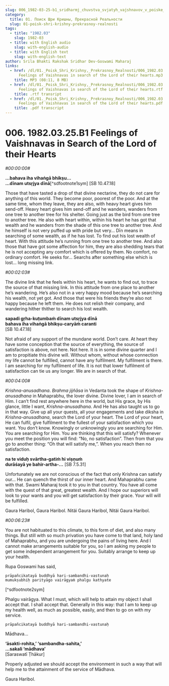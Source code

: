 ```yaml
---
slug: 006_1982-03-25-b1_sridharmj_chuvstva_svjatyh_vajshnavov_v_poiske_shri_krishny
category:
  title: 01. Поиск Шри Кришны, Прекрасной Реальности
  slug: 01-poisk-shri-krishny-prekrasnoy-realnosti
tags:
  - title: "1982.03"
    slug: 1982-03
  - title: with English audio
    slug: with-english-audio
  - title: with English text
    slug: with-english-text
author: Srila Bhakti Rakshak Sridhar Dev-Goswami Maharaj
links:
  - href: /dl/01._Poisk_Shri_Krishny,_Prekrasnoy_Realnosti/006_1982.03.25.B1
      Feelings of Vaishnavas in search of the Lord of their hearts.mp3
    title: MP3 (08:11, 8 MB)
  - href: /dl/01._Poisk_Shri_Krishny,_Prekrasnoy_Realnosti/006_1982.03.25.B1
      Feelings of Vaishnavas in search of the Lord of their hearts.rtf
    title: .rtf transript
  - href: /dl/01._Poisk_Shri_Krishny,_Prekrasnoy_Realnosti/006_1982.03.25.B1
      Feelings of Vaishnavas in search of the Lord of their hearts.pdf
    title: .pdf transcript
---
```


# 006. 1982.03.25.B1 Feelings of Vaishnavas in Search of the Lord of their Hearts

*#00:00:00#*

**…bahava iha vihaṅgā bhikṣu…**\
**…dīnam utsṛjya dīnā**[^sdfootnote1sym] [SB 10.47.18]

Those that have tasted a drop of that divine nectarine, they do not care for anything of this world. They become poor, poorest of the poor. And at the same time, whom they leave, they are also, with heavy heart gives him send-off. Heavy heart gives him send-off and he wanders, wanders from one tree to another tree for his shelter. Going just as the bird from one tree to another tree. He also with heart within, within his heart he has got that wealth and he wanders from the shade of this one tree to another tree. And he himself is not very puffed up with pride but very… Dīn means in searching of some wealth, as if he has lost. To find out his lost wealth of heart. With this attitude he’s running from one tree to another tree. And also those that have got some affection for him, they are also shedding tears that he is not accepting any comfort which is offered by them. No comfort, no ordinary comfort. He seeks for… Searchs after something else which is lost… long missing link.

*#00:02:03#*

The divine link that he feels within his heart, he wants to find out, to trace the source of that missing link. In this attitude from one place to another he’s wandering. He’s also not in a very happy mood because he’s searching his wealth, not yet got. And those that were his friends they’re also not happy because he left them. He does not relish their company, and wandering hither thither to search his lost wealth.

**sapadi gṛha-kuṭumbaṁ dīnam utsṛjya dīnā**\
**bahava iha vihaṅgā bhikṣu-caryāṁ caranti**\
[SB 10.47.18]

Not afraid of any support of the mundane world. Don’t care. At heart they have some conception that the source of everything, the source of satisfaction is above, not here. Not here. It is in some divine quarter and I am to propitiate this divine will. Without whom, without whose connection my life cannot be fulfilled, cannot have any fulfilment. My fulfilment is there. I am searching for my fulfilment of life. It is not that lower fulfilment of satisfaction can tie us any longer. We are in search of that.

*#00:04:00#*

*Krishna-anusadhana*. *Brahma jijñāsa* in Vedanta took the shape of *Krishna-anusadhana* in Mahaprabhu, the lover divine. Divine lover, I am in search of Him. I can’t find rest anywhere here in the world, but His grace, by His glance, little I want, *Krishna-anusadhana*. And He has also taught us to go in that way. Give up all your quests, all your engagements and take diksha in *Krishna-anusadhana*, search the Lord of your heart. The Lord of your heart, He can fulfil, give fulfilment to the fullest of your satisfaction which you want. You don’t know. Knowingly or unknowingly you are searching for Him. You are searching for Him. You are thinking that this will satisfy? Whenever you meet the position you will find: “No, no satisfaction”. Then from that you go to another thing: “Oh that will satisfy me,”. When you reach then no satisfaction.

**na te viduḥ svārtha-gatiṁ hi viṣṇuṁ**\
**durāśayā ye bahir-artha-…** [SB 7.5.31]

Unfortunately we are not conscious of the fact that only Krishna can satisfy our… He can quench the thirst of our inner heart. And Mahaprabhu came with that. Swami Maharaj took it to you in that country. You have all come with the quest of that great, greatest wealth. And I hope our superiors will look to your wants and you will get satisfaction by their grace. Your will will be fulfilled.

Gaura Haribol, Gaura Haribol. Nitäi Gaura Haribol, Nitäi Gaura Haribol.

*#00:06:23#*

You are not habituated to this climate, to this form of diet, and also many things. But still with so much privation you have come to that land, holy land of Mahaprabhu, and you are undergoing the pains of living here. And I cannot make arrangements suitable for you, so I am asking my people to get some independent arrangement for you. Suitably arrange to keep up your health.

Rupa Goswami has said,

    prāpañcikatayā buddhyā hari-sambandhi-vastunaḥ
    mumukṣubhiḥ parityāgo vairāgyaṁ phalgu kathyate
[^sdfootnote2sym]

Phalgu vairāgya. What I must, which will help to attain my object I shall accept that. I shall accept that. Generally in this way: that I am to keep up my health well, as much as possible, easily, and then to go on with my service.

    prāpañcikatayā buddhyā hari-sambandhi-vastunaḥ

Mādhava…

**‘āsakti-rohita,’ ‘sambandha-sahita,’**\
**…sakali ‘mādhava’**\
[Saraswatī Ṭhākur]

Properly adjusted we should accept the environment in such a way that will help me to the attainment of the service of Mādhava.

Gaura Haribol.

